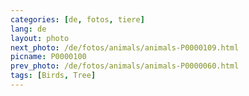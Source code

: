 ```yaml
---
categories: [de, fotos, tiere]
lang: de
layout: photo
next_photo: /de/fotos/animals/animals-P0000109.html
picname: P0000100
prev_photo: /de/fotos/animals/animals-P0000060.html
tags: [Birds, Tree]
---
```

